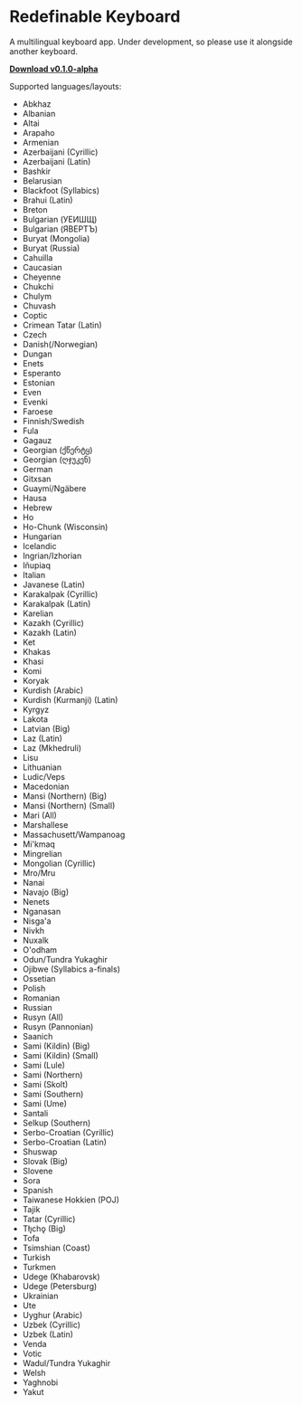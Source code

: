 # Redefinable Keyboard

A multilingual keyboard app. Under development, so please use it alongside another keyboard.

[**Download v0.1.0-alpha**](https://github.com/tenextractor/redefinablekeyboard/releases/download/v0.1.0-alpha/redefinablekeyboard-v0.1.0-alpha-release.apk)

Supported languages/layouts:

* Abkhaz
* Albanian
* Altai
* Arapaho
* Armenian
* Azerbaijani (Cyrillic)
* Azerbaijani (Latin)
* Bashkir
* Belarusian
* Blackfoot (Syllabics)
* Brahui (Latin)
* Breton
* Bulgarian (УЕИШЩ)
* Bulgarian (ЯВЕРТЪ)
* Buryat (Mongolia)
* Buryat (Russia)
* Cahuilla
* Caucasian
* Cheyenne
* Chukchi
* Chulym
* Chuvash
* Coptic
* Crimean Tatar (Latin)
* Czech
* Danish(/Norwegian)
* Dungan
* Enets
* Esperanto
* Estonian
* Even
* Evenki
* Faroese
* Finnish/Swedish
* Fula
* Gagauz
* Georgian (ქწერტყ)
* Georgian (ღჯუკენ)
* German
* Gitxsan
* Guaymí/Ngäbere
* Hausa
* Hebrew
* Ho
* Ho-Chunk (Wisconsin)
* Hungarian
* Icelandic
* Ingrian/Izhorian
* Iñupiaq
* Italian
* Javanese (Latin)
* Karakalpak (Cyrillic)
* Karakalpak (Latin)
* Karelian
* Kazakh (Cyrillic)
* Kazakh (Latin)
* Ket
* Khakas
* Khasi
* Komi
* Koryak
* Kurdish (Arabic)
* Kurdish (Kurmanji) (Latin)
* Kyrgyz
* Lakota
* Latvian (Big)
* Laz (Latin)
* Laz (Mkhedruli)
* Lisu
* Lithuanian
* Ludic/Veps
* Macedonian
* Mansi (Northern) (Big)
* Mansi (Northern) (Small)
* Mari (All)
* Marshallese
* Massachusett/Wampanoag
* Mi'kmaq
* Mingrelian
* Mongolian (Cyrillic)
* Mro/Mru
* Nanai
* Navajo (Big)
* Nenets
* Nganasan
* Nisga'a
* Nivkh
* Nuxalk
* O'odham
* Odun/Tundra Yukaghir
* Ojibwe (Syllabics a-finals)
* Ossetian
* Polish
* Romanian
* Russian
* Rusyn (All)
* Rusyn (Pannonian)
* Saanich
* Sami (Kildin) (Big)
* Sami (Kildin) (Small)
* Sami (Lule)
* Sami (Northern)
* Sami (Skolt)
* Sami (Southern)
* Sami (Ume)
* Santali
* Selkup (Southern)
* Serbo-Croatian (Cyrillic)
* Serbo-Croatian (Latin)
* Shuswap
* Slovak (Big)
* Slovene
* Sora
* Spanish
* Taiwanese Hokkien (POJ)
* Tajik
* Tatar (Cyrillic)
* Tłı̨chǫ (Big)
* Tofa
* Tsimshian (Coast)
* Turkish
* Turkmen
* Udege (Khabarovsk)
* Udege (Petersburg)
* Ukrainian
* Ute
* Uyghur (Arabic)
* Uzbek (Cyrillic)
* Uzbek (Latin)
* Venda
* Votic
* Wadul/Tundra Yukaghir
* Welsh
* Yaghnobi
* Yakut

